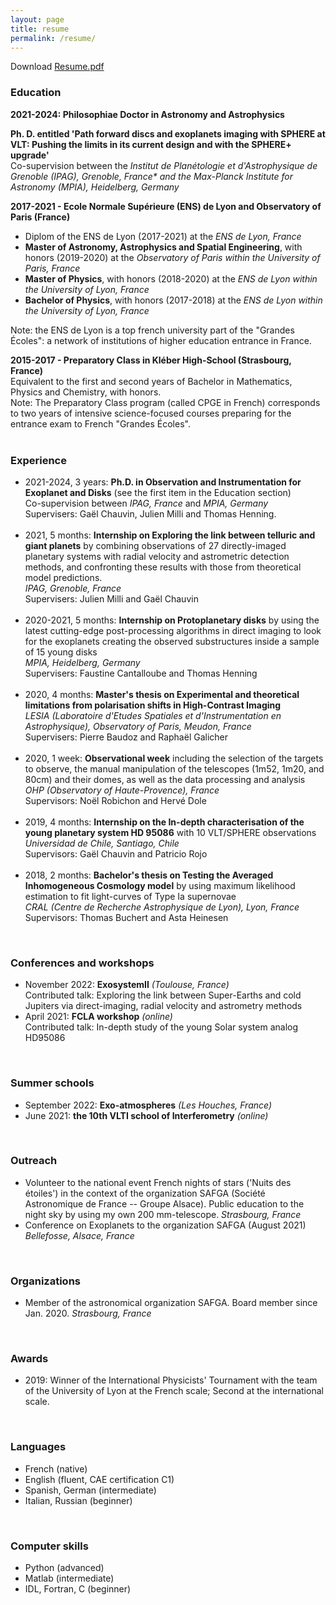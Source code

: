 ```yaml
---
layout: page
title: resume
permalink: /resume/
---
```



Download <a href="/Resume_Desgrange_Celia.pdf" target="_blank"> Resume.pdf</a>


<h3>Education </h3>
<strong>2021-2024: Philosophiae Doctor in Astronomy and Astrophysics</strong>

<b>Ph. D. entitled 'Path forward discs and exoplanets imaging with SPHERE at VLT: Pushing the limits in its current design and with the SPHERE+ upgrade' </b> <br> 
Co-supervision between the  <i>Institut de Planétologie et d'Astrophysique de Grenoble (IPAG), Grenoble, France* <i> and the  </i>Max-Planck Institute for Astronomy (MPIA), Heidelberg, Germany </i>
<br>

<strong>2017-2021 - Ecole Normale Supérieure (ENS) de Lyon and Observatory of Paris (France)</strong>

<ul>
  <li>Diplom of the ENS de Lyon (2017-2021)
  at the <i>ENS de Lyon, France </i></li>

  <li><b>Master of Astronomy, Astrophysics and Spatial Engineering</b>, with honors (2019-2020)
  at the <i>Observatory of Paris within the University of Paris, France </i></li>

  <li><b>Master of Physics</b>, with honors (2018-2020)
  at the <i>ENS de Lyon within the University of Lyon, France </i> </li>

  <li><b>Bachelor of Physics</b>, with honors (2017-2018)
  at the <i>ENS de Lyon within the University of Lyon, France</i> </li>
</ul> 

Note: the ENS de Lyon is a top french university part of the "Grandes Écoles": a network of institutions of higher education entrance in France.
<br> 

<strong>2015-2017 - Preparatory Class in Kléber High-School (Strasbourg, France)</strong>
<br> 
Equivalent to the first and second years of Bachelor in Mathematics, Physics and Chemistry, with honors.
<br> 
Note: The Preparatory Class program (called CPGE in French) corresponds to two years of intensive science-focused courses preparing for the entrance exam to French "Grandes Écoles".
<br> <br> 

<h3>Experience </h3>

<ul>
   
<li>2021-2024, 3 years: <b>Ph.D. in Observation and Instrumentation for Exoplanet and Disks</b> (see the first item in the Education section)
  <br> 
  Co-supervision between  <i> IPAG, France</i> and <i>MPIA, Germany </i>
  <br> 
  Supervisers: Gaël Chauvin, Julien Milli and Thomas Henning.
</li>
  <br> 
 
<li>2021, 5 months: <b>Internship on Exploring the link between telluric and giant planets</b> by combining observations of 27 directly-imaged planetary systems with radial velocity and astrometric detection methods, and confronting these results with those from theoretical model predictions.
  <br> 
  <i> IPAG, Grenoble, France </i>
  <br> 
  Supervisers: Julien Milli and Gaël Chauvin
</li>
  <br>
  
<li>2020-2021, 5 months: <b>Internship on Protoplanetary disks</b> by using the latest cutting-edge post-processing algorithms in direct imaging to look for the exoplanets creating the observed substructures inside a sample of 15 young disks
  <br> 
   <i>MPIA, Heidelberg, Germany</i>
  <br> 
   Supervisers: Faustine Cantalloube and Thomas Henning
 </li>
   <br> 

         
 <li> 2020, 4 months: <b>Master's thesis on Experimental and theoretical limitations from polarisation shifts in High-Contrast Imaging</b>
  <br> 
   <i> LESIA (Laboratoire d'Etudes Spatiales et d'Instrumentation en Astrophysique), Observatory of Paris, Meudon, France </i>
  <br> 
   Supervisers: Pierre Baudoz and Raphaël Galicher
 </li>
   <br> 
   
  
 <li> 2020, 1 week: <b>Observational week</b> including the selection of the targets to observe, the manual manipulation of the telescopes (1m52, 1m20, and 80cm) and their domes, as well as the data processing and analysis 
   <br> 
   <i>OHP (Observatory of Haute-Provence), France </i>
   <br> 
   Supervisors: Noël Robichon and Hervé Dole
 </li>
   <br> 
    
  
 <li> 2019, 4 months: <b>Internship on the In-depth characterisation of the young planetary system HD 95086</b> with 10 VLT/SPHERE observations
    <br> 
    <i>Universidad de Chile, Santiago, Chile </i>
    <br> 
    Supervisors: Gaël Chauvin and Patricio Rojo
 </li>
    <br> 
  
 <li> 2018, 2 months: <b>Bachelor's thesis on Testing the Averaged Inhomogeneous Cosmology model</b> by using maximum likelihood estimation to fit light-curves of Type Ia supernovae
     <br> 
     <i>CRAL (Centre de Recherche Astrophysique de Lyon), Lyon, France</i>
     <br> 
     Supervisors: Thomas Buchert and Asta Heinesen
 </li>
  
 </ul>
 <br> 
 
 <h3> Conferences and workshops </h3>
 <ul> 
 <li> November 2022: <b>ExosystemII</b>  <i>(Toulouse, France)</i>
 <br> Contributed talk: Exploring the link between Super-Earths and cold Jupiters via direct-imaging, radial velocity and astrometry methods
 </li>
  
 <li> April 2021: <b>FCLA workshop</b>  <i> (online)</i>
 <br> Contributed talk: In-depth study of the young Solar system analog HD95086
 </li>
 </ul> 
 <br> 
 
 <h3> Summer schools </h3>
 <ul> 
 <li> September 2022: <b>Exo-atmospheres</b>  <i> (Les Houches, France)</i>
 </li>
  
 <li> June 2021: <b>the 10th VLTI school of Interferometry</b>  <i>(online)</i>
 </li>
 </ul> 
 <br> 
 
 <h3> Outreach </h3>
 <ul> 
 <li> Volunteer to the national event French nights of stars ('Nuits des étoiles') in the context of the organization SAFGA (Société Astronomique de France -- Groupe Alsace). Public education to the night sky by using my own 200 mm-telescope. 
 <i>  Strasbourg, France </i>  
 </li> 
  
 <li> Conference on Exoplanets to the organization SAFGA (August 2021)
 <i>  Bellefosse, Alsace, France </i>  
 </li> 

</ul>
<br> 

<h3> Organizations </h3>
 <ul> 
 <li> Member of the astronomical organization SAFGA. Board member since Jan. 2020.  
 <i>  Strasbourg, France </i>  
 </li> 
 

</ul>
<br> 
     
 <h3> Awards </h3>
 <ul> 
 <li> 2019: Winner of the International Physicists' Tournament with the team of the University of Lyon at the French scale; Second at the international scale.  </li> 
</ul>
 
 <br> 
     
 <h3> Languages </h3>
 <ul> 
 <li> French (native)  </li> 
 <li> English (fluent, CAE certification C1)  </li> 
 <li> Spanish, German (intermediate)  </li> 
 <li> Italian, Russian (beginner)  </li> 

</ul>
<br> 

<h3> Computer skills </h3>
 <ul> 
 <li> Python (advanced)  </li> 
 <li> Matlab (intermediate)  </li> 
 <li> IDL, Fortran, C (beginner)  </li> 

</ul>
<br> 
